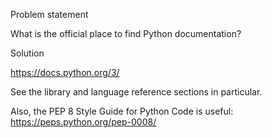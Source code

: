 Problem statement

What is the official place to find Python documentation?

Solution

https://docs.python.org/3/

See the library and language reference sections in particular. 

Also, the PEP 8 Style Guide for Python Code is useful:
https://peps.python.org/pep-0008/
